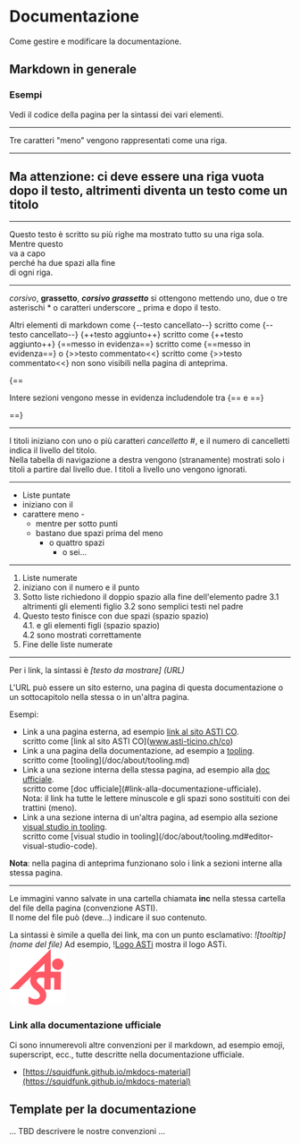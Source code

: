 # Documentazione

Come gestire e modificare la documentazione.

## Markdown in generale
### Esempi
Vedi il codice della pagina per la sintassi dei vari elementi.

---
Tre caratteri "meno" vengono rappresentati come una riga.  

---
Ma attenzione: ci deve essere una riga vuota dopo il testo, altrimenti diventa un testo come un titolo
---

---
Questo testo è scritto 
su più righe
ma mostrato tutto su 
una riga sola.  
Mentre questo  
va a capo  
perché ha due spazi alla fine  
di ogni riga.

---
*corsivo*, **grassetto**, ***corsivo grassetto*** si ottengono mettendo uno, due o tre asterischi * o caratteri underscore _ prima e dopo il testo.  

Altri elementi di markdown come 
  {--testo cancellato--} scritto come \{--testo cancellato--}
  {++testo aggiunto++} scritto come \{++testo aggiunto++}
  {==messo in evidenza==} scritto come \{==messo in evidenza==}
  o {>>testo commentato<<} scritto come \{>>testo commentato<<}
non sono visibili nella pagina di anteprima.

{==

Intere sezioni vengono messe in evidenza includendole tra \{== e \==}

==}

---
I titoli iniziano con uno o più caratteri *cancelletto* #, e il numero di cancelletti indica il livello del titolo.  
Nella tabella di navigazione a destra vengono (stranamente) mostrati solo i titoli a partire dal livello due. I titoli a livello uno vengono ignorati.

---
- Liste puntate
- iniziano con il
- carattere meno -
  - mentre per sotto punti
  - bastano due spazi prima del meno
    - o quattro spazi
      - o sei...

---
1. Liste numerate
2. iniziano con il numero e il punto
3. Sotto liste richiedono il doppio spazio alla fine dell'elemento padre
3.1 altrimenti gli elementi figlio 
3.2 sono semplici testi nel padre
4. Questo testo finisce con due spazi (spazio spazio)  
4.1. e gli elementi figli (spazio spazio)  
4.2 sono mostrati correttamente  
5. Fine delle liste numerate

---
Per i link, la sintassi è *[testo da mostrare] (URL)*

L'URL può essere un sito esterno, una pagina di questa documentazione o un sottocapitolo nella stessa o in un'altra pagina.

Esempi:
- Link a una pagina esterna, ad esempio [link al sito ASTI CO](www.asti-ticino.ch/co).  
scritto come \[link al sito ASTI CO](www.asti-ticino.ch/co)
- Link a una pagina della documentazione, ad esempio a [tooling](/doc/about/tooling.md).  
scritto come \[tooling](/doc/about/tooling.md)
- Link a una sezione interna della stessa pagina, ad esempio alla [doc ufficiale](#link-alla-documentazione-ufficiale).  
scritto come \[doc ufficiale](#link-alla-documentazione-ufficiale).  
Nota: il link ha tutte le lettere minuscole e gli spazi sono sostituiti con dei trattini (meno).
- Link a una sezione interna di un'altra pagina, ad esempio alla sezione [visual studio in tooling](/doc/about/tooling.md#editor-visual-studio-code).  
scritto come \[visual studio in tooling](/doc/about/tooling.md#editor-visual-studio-code).  

**Nota**: nella pagina di anteprima funzionano solo i link a sezioni interne alla stessa pagina.

---
Le immagini vanno salvate in una cartella chiamata **inc** nella stessa cartella del file della pagina (convenzione ASTI).  
Il nome del file può (deve...) indicare il suo contenuto.  

La sintassi è simile a quella dei link, ma con un punto esclamativo: *\![tooltip](nome del file)*
Ad esempio, \![Logo ASTi](inc/asti_small.gif) mostra il logo ASTi.  
![Logo ASTi](inc/asti_small.gif)


### Link alla documentazione ufficiale
Ci sono innumerevoli altre convenzioni per il markdown, ad esempio emoji, superscript, ecc., tutte descritte nella documentazione ufficiale.
- [https://squidfunk.github.io/mkdocs-material](https://squidfunk.github.io/mkdocs-material)

## Template per la documentazione
... TBD descrivere le nostre convenzioni ...